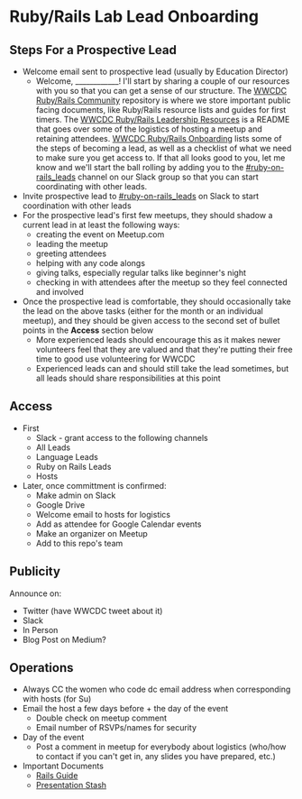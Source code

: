 # Ruby/Rails Lab Lead Onboarding

## Steps For a Prospective Lead
* Welcome email sent to prospective lead (usually by Education Director)
  * Welcome, ____________! I'll start by sharing a couple of our resources with you so that you can get a sense of our structure. The [WWCDC Ruby/Rails Community](https://github.com/womenwhocodedc/ruby-on-rails-community) repository is where we store important public facing documents, like Ruby/Rails resource lists and guides for first timers. The [WWCDC Ruby/Rails Leadership Resources](https://github.com/womenwhocodedc/organization/blob/master/leadership-resources/Education/Ruby-Rails/README.md) is a README that goes over some of the logistics of hosting a meetup and retaining attendees. [WWCDC Ruby/Rails Onboarding](https://github.com/womenwhocodedc/ruby-on-rails-community/blob/master/events/onboarding.md) lists some of the steps of becoming a lead, as well as a checklist of what we need to make sure you get access to. If that all looks good to you, let me know and we'll start the ball rolling by adding you to the [#ruby-on-rails_leads]() channel on our Slack group so that you can start coordinating with other leads.
* Invite prospective lead to [#ruby-on-rails_leads]() on Slack to start coordination with other leads
* For the prospective lead's first few meetups, they should shadow a current lead in at least the following ways:
  * creating the event on Meetup.com
  * leading the meetup
  * greeting attendees
  * helping with any code alongs
  * giving talks, especially regular talks like beginner's night
  * checking in with attendees after the meetup so they feel connected and involved
* Once the prospective lead is comfortable, they should occasionally take the lead on the above tasks (either for the month or an individual meetup), and they should be given access to the second set of bullet points in the **Access** section below
  * More experienced leads should encourage this as it makes newer volunteers feel that they are valued and that they're putting their free time to good use volunteering for WWCDC
  * Experienced leads can and should still take the lead sometimes, but all leads should share responsibilities at this point

## Access
* First
  * Slack - grant access to the following channels
  * All Leads
  * Language Leads
  * Ruby on Rails Leads
  * Hosts
* Later, once committment is confirmed:
  * Make admin on Slack
  * Google Drive
  * Welcome email to hosts for logistics
  * Add as attendee for Google Calendar events
  * Make an organizer on Meetup
  * Add to this repo's team

## Publicity
Announce on:
* Twitter (have WWCDC tweet about it)
* Slack
* In Person
* Blog Post on Medium?

## Operations
* Always CC the women who code dc email address when corresponding with hosts (for Su)
* Email the host a few days before + the day of the event
  * Double check on meetup comment
  * Email number of RSVPs/names for security
* Day of the event
  * Post a comment in meetup for everybody about logistics (who/how to contact if you can't get in, any slides you have prepared, etc.)
* Important Documents
  * [Rails Guide](https://github.com/womenwhocodedc/ruby-on-rails-community/blob/master/rails_guide.md)
  * [Presentation Stash](https://github.com/womenwhocodedc/ruby-on-rails-community/blob/master/presentation-stash.md)

